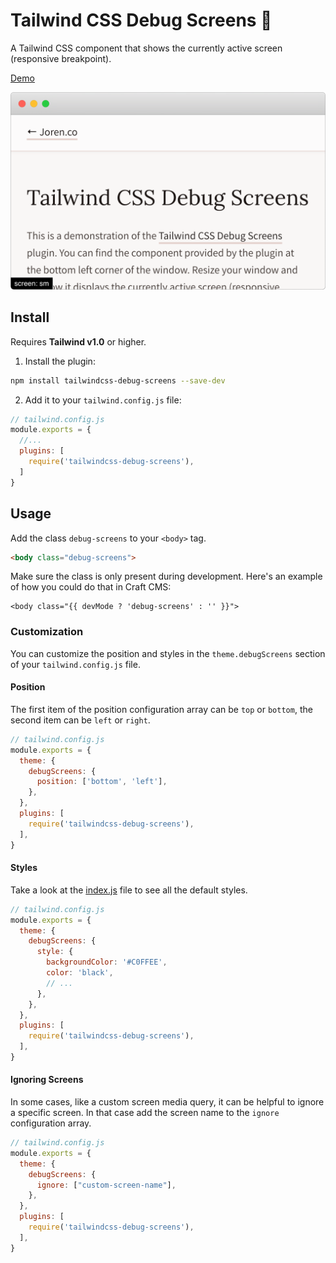 # Tailwind CSS Debug Screens 📱

A Tailwind CSS component that shows the currently active screen (responsive breakpoint).

[Demo](https://joren.co/tailwindcss-debug-screens-demo/)

<img src="screenshot.png" width="534">

## Install

Requires **Tailwind v1.0** or higher.

1. Install the plugin:

```bash
npm install tailwindcss-debug-screens --save-dev
```

2. Add it to your `tailwind.config.js` file:

```js
// tailwind.config.js
module.exports = {
  //...
  plugins: [
    require('tailwindcss-debug-screens'),
  ]
}
```

## Usage

Add the class `debug-screens` to your `<body>` tag.

```html
<body class="debug-screens">
```

Make sure the class is only present during development. Here's an example of how you could do that in Craft CMS:

```twig
<body class="{{ devMode ? 'debug-screens' : '' }}">
```

### Customization

You can customize the position and styles in the `theme.debugScreens` section of your `tailwind.config.js` file.

#### Position

The first item of the position configuration array can be `top` or `bottom`, the second item can be `left` or `right`.

```js
// tailwind.config.js
module.exports = {
  theme: {
    debugScreens: {
      position: ['bottom', 'left'],
    },
  },
  plugins: [
    require('tailwindcss-debug-screens'),
  ],
}
```

#### Styles

Take a look at the [index.js](index.js) file to see all the default styles.

```js
// tailwind.config.js
module.exports = {
  theme: {
    debugScreens: {
      style: {
        backgroundColor: '#C0FFEE',
        color: 'black',
        // ...
      },
    },
  },
  plugins: [
    require('tailwindcss-debug-screens'),
  ],
}
```

#### Ignoring Screens

In some cases, like a custom screen media query, it can be helpful to ignore a specific screen. In that case
add the screen name to the `ignore` configuration array.

```js
// tailwind.config.js
module.exports = {
  theme: {
    debugScreens: {
      ignore: ["custom-screen-name"],
    },
  },
  plugins: [
    require('tailwindcss-debug-screens'),
  ],
}
```
